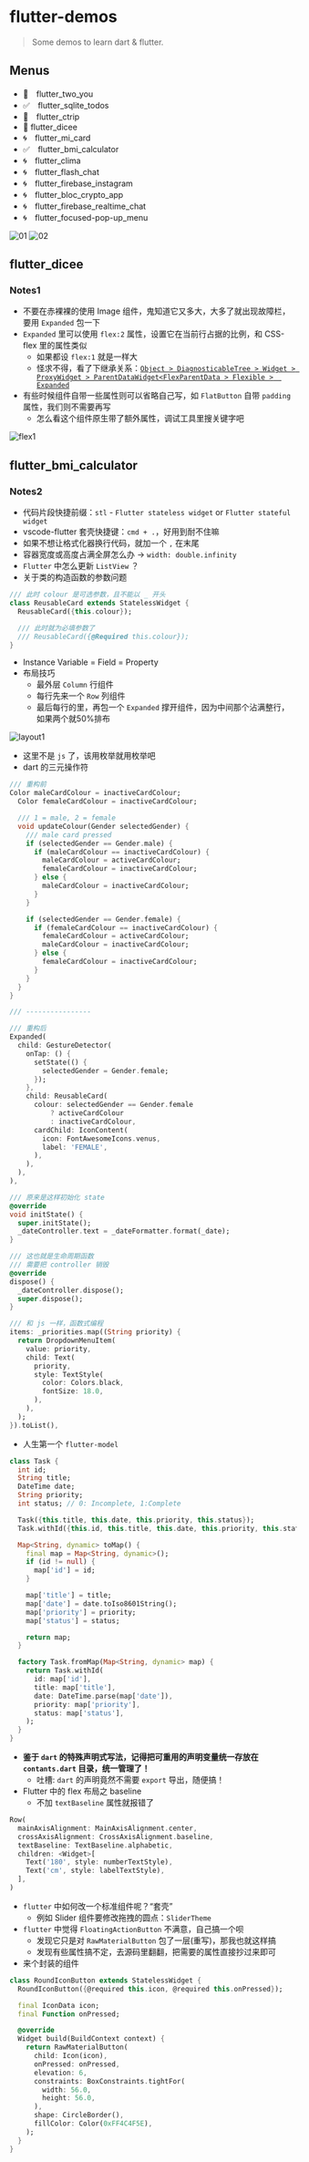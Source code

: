 # flutter-demos

> Some demos to learn dart & flutter.

## Menus

- 📝　flutter_two_you
- ✅　flutter_sqlite_todos
- 📝　flutter_ctrip
- 📝 flutter_dicee
- 🌀　flutter_mi_card
- ✅　flutter_bmi_calculator
- 🌀　flutter_clima
- 🌀　flutter_flash_chat
- 🌀　flutter_firebase_instagram
- 🌀　flutter_bloc_crypto_app
- 🌀　flutter_firebase_realtime_chat
- 🌀　flutter_focused-pop-up_menu

![01](preview/todo_list.gif)
![02](preview/bmi.gif)

## flutter_dicee

### Notes1

- 不要在赤裸裸的使用 Image 组件，鬼知道它又多大，大多了就出现故障栏，要用 `Expanded` 包一下
- `Expanded` 里可以使用 `flex:2` 属性，设置它在当前行占据的比例，和 CSS-flex 里的属性类似
  - 如果都设 `flex:1` 就是一样大
  - 怪求不得，看了下继承关系：[`Object > DiagnosticableTree > Widget > ProxyWidget > ParentDataWidget<FlexParentData > Flexible >  Expanded`](https://api.flutter.dev/flutter/widgets/Expanded-class.html)
- 有些时候组件自带一些属性则可以省略自己写，如 `FlatButton` 自带 `padding` 属性，我们则不需要再写
  - 怎么看这个组件原生带了额外属性，调试工具里搜关键字吧

![flex1](preview/flex1.jpg)

## flutter_bmi_calculator

### Notes2

- 代码片段快捷前缀：`stl` - `Flutter stateless widget` or `Flutter stateful widget`
- vscode-flutter 套壳快捷键：`cmd + .`，好用到耐不住嘛
- 如果不想让格式化器换行代码，就加一个 `,` 在末尾
- 容器宽度或高度占满全屏怎么办 -> `width: double.infinity`
- `Flutter` 中怎么更新 `ListView` ？
- 关于类的构造函数的参数问题

```dart
/// 此时 colour 是可选参数，且不能以 _ 开头
class ReusableCard extends StatelessWidget {
  ReusableCard({this.colour});

  /// 此时就为必填参数了
  /// ReusableCard({@Required this.colour});
}
```

- Instance Variable = Field = Property
- 布局技巧
  - 最外层 `Column` 行组件
  - 每行先来一个 `Row` 列组件
  - 最后每行的里，再包一个 `Expanded` 撑开组件，因为中间那个沾满整行，如果两个就50%排布

![layout1](preview/layout1.png)

- 这里不是 `js` 了，该用枚举就用枚举吧
- dart 的三元操作符

```dart
/// 重构前
Color maleCardColour = inactiveCardColour;
  Color femaleCardColour = inactiveCardColour;

  /// 1 = male, 2 = female
  void updateColour(Gender selectedGender) {
    /// male card pressed
    if (selectedGender == Gender.male) {
      if (maleCardColour == inactiveCardColour) {
        maleCardColour = activeCardColour;
        femaleCardColour = inactiveCardColour;
      } else {
        maleCardColour = inactiveCardColour;
      }
    }

    if (selectedGender == Gender.female) {
      if (femaleCardColour == inactiveCardColour) {
        femaleCardColour = activeCardColour;
        maleCardColour = inactiveCardColour;
      } else {
        femaleCardColour = inactiveCardColour;
      }
    }
  }
}

/// ----------------

/// 重构后
Expanded(
  child: GestureDetector(
    onTap: () {
      setState(() {
        selectedGender = Gender.female;
      });
    },
    child: ReusableCard(
      colour: selectedGender == Gender.female
          ? activeCardColour
          : inactiveCardColour,
      cardChild: IconContent(
        icon: FontAwesomeIcons.venus,
        label: 'FEMALE',
      ),
    ),
  ),
),
```

```dart
/// 原来是这样初始化 state
@override
void initState() {
  super.initState();
  _dateController.text = _dateFormatter.format(_date);
}

/// 这也就是生命周期函数
/// 需要把 controller 销毁
@override
dispose() {
  _dateController.dispose();
  super.dispose();
}

/// 和 js 一样，函数式编程
items: _priorities.map((String priority) {
  return DropdownMenuItem(
    value: priority,
    child: Text(
      priority,
      style: TextStyle(
        color: Colors.black,
        fontSize: 18.0,
      ),
    ),
  );
}).toList(),
```

- 人生第一个 `flutter-model`

```dart
class Task {
  int id;
  String title;
  DateTime date;
  String priority;
  int status; // 0: Incomplete, 1:Complete

  Task({this.title, this.date, this.priority, this.status});
  Task.withId({this.id, this.title, this.date, this.priority, this.status});

  Map<String, dynamic> toMap() {
    final map = Map<String, dynamic>();
    if (id != null) {
      map['id'] = id;
    }

    map['title'] = title;
    map['date'] = date.toIso8601String();
    map['priority'] = priority;
    map['status'] = status;

    return map;
  }

  factory Task.fromMap(Map<String, dynamic> map) {
    return Task.withId(
      id: map['id'],
      title: map['title'],
      date: DateTime.parse(map['date']),
      priority: map['priority'],
      status: map['status'],
    );
  }
}
```

- **鉴于 `dart` 的特殊声明式写法，记得把可重用的声明变量统一存放在 `contants.dart` 目录，统一管理了！**
  - 吐槽: `dart` 的声明竟然不需要 `export` 导出，随便搞！
- Flutter 中的 flex 布局之 baseline
  - 不加 `textBaseline` 属性就报错了

```dart
Row(
  mainAxisAlignment: MainAxisAlignment.center,
  crossAxisAlignment: CrossAxisAlignment.baseline,
  textBaseline: TextBaseline.alphabetic,
  children: <Widget>[
    Text('180', style: numberTextStyle),
    Text('cm', style: labelTextStyle),
  ],
)
```

- `flutter` 中如何改一个标准组件呢？“套壳”
  - 例如 Slider 组件要修改拖拽的圆点：`SliderTheme`
- `flutter` 中觉得 `FloatingActionButton` 不满意，自己搞一个呗
  - 发现它只是对 `RawMaterialButton` 包了一层(重写)，那我也就这样搞
  - 发现有些属性搞不定，去源码里翻翻，把需要的属性直接抄过来即可
- 来个封装的组件

```dart
class RoundIconButton extends StatelessWidget {
  RoundIconButton({@required this.icon, @required this.onPressed});

  final IconData icon;
  final Function onPressed;

  @override
  Widget build(BuildContext context) {
    return RawMaterialButton(
      child: Icon(icon),
      onPressed: onPressed,
      elevation: 6,
      constraints: BoxConstraints.tightFor(
        width: 56.0,
        height: 56.0,
      ),
      shape: CircleBorder(),
      fillColor: Color(0xFF4C4F5E),
    );
  }
}
```
